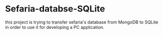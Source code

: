 # Sefaria-databse-SQLite
this project is trying to transfer sefaria's database from MongoDB to SQLite in order to use it for developing a PC application.

